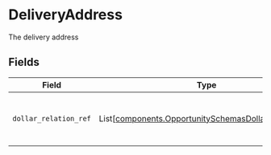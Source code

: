 # DeliveryAddress

The delivery address


## Fields

| Field                                                                                                                  | Type                                                                                                                   | Required                                                                                                               | Description                                                                                                            |
| ---------------------------------------------------------------------------------------------------------------------- | ---------------------------------------------------------------------------------------------------------------------- | ---------------------------------------------------------------------------------------------------------------------- | ---------------------------------------------------------------------------------------------------------------------- |
| `dollar_relation_ref`                                                                                                  | List[[components.OpportunitySchemasDollarRelationRef](../../models/components/opportunityschemasdollarrelationref.md)] | :heavy_minus_sign:                                                                                                     | The relation from which a field is being referenced                                                                    |